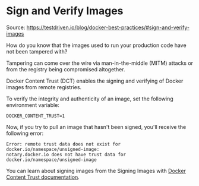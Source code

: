 # Sign and Verify Images

Source: https://testdriven.io/blog/docker-best-practices/#sign-and-verify-images

How do you know that the images used to run your production code have not been tampered with?

Tampering can come over the wire via man-in-the-middle (MITM) attacks or from the registry being compromised altogether.

Docker Content Trust (DCT) enables the signing and verifying of Docker images from remote registries.

To verify the integrity and authenticity of an image, set the following environment variable:

```dotenv
DOCKER_CONTENT_TRUST=1
```

Now, if you try to pull an image that hasn't been signed, you'll receive the following error:

```commandline
Error: remote trust data does not exist for docker.io/namespace/unsigned-image:
notary.docker.io does not have trust data for docker.io/namespace/unsigned-image
```

You can learn about signing images from the Signing Images with [Docker Content Trust documentation](https://docs.docker.com/engine/security/trust/#signing-images-with-docker-content-trust).